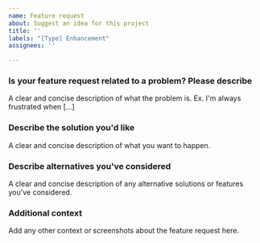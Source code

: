 ```yaml
---
name: Feature request
about: Suggest an idea for this project
title: ''
labels: "[Type] Enhancement"
assignees: ''

---
```


<!-- Thanks for contributing to Sensei LMS! Pick a clear title ("Lesson: Show complexity in individual lessons") and proceed. -->

### Is your feature request related to a problem? Please describe
A clear and concise description of what the problem is. Ex. I'm always frustrated when [...]

### Describe the solution you'd like
A clear and concise description of what you want to happen.

### Describe alternatives you've considered
A clear and concise description of any alternative solutions or features you've considered.

### Additional context
Add any other context or screenshots about the feature request here.
